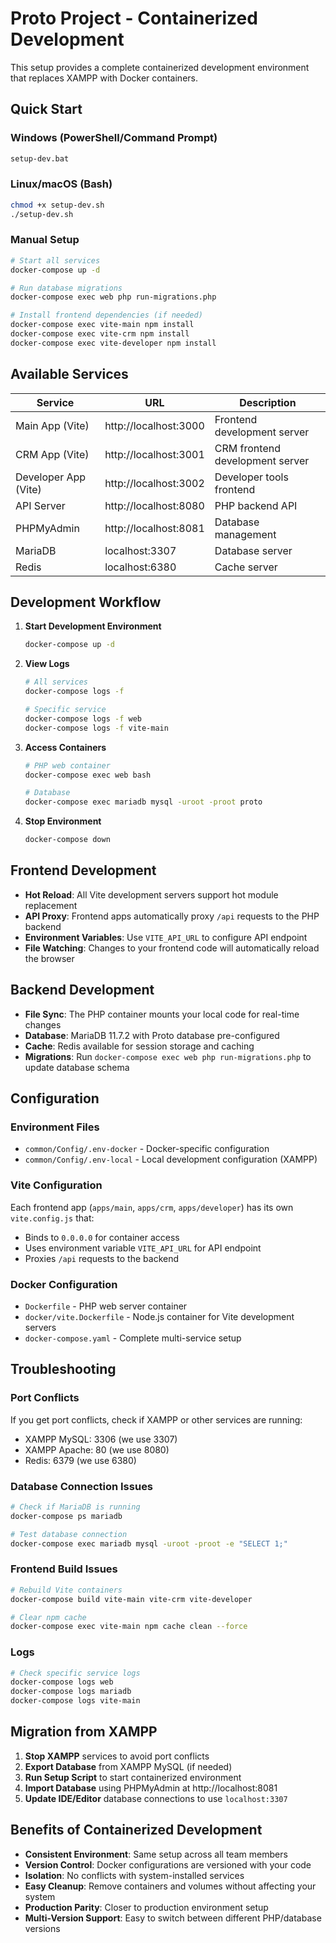 # Proto Project - Containerized Development

This setup provides a complete containerized development environment that replaces XAMPP with Docker containers.

## Quick Start

### Windows (PowerShell/Command Prompt)
```cmd
setup-dev.bat
```

### Linux/macOS (Bash)
```bash
chmod +x setup-dev.sh
./setup-dev.sh
```

### Manual Setup
```bash
# Start all services
docker-compose up -d

# Run database migrations
docker-compose exec web php run-migrations.php

# Install frontend dependencies (if needed)
docker-compose exec vite-main npm install
docker-compose exec vite-crm npm install
docker-compose exec vite-developer npm install
```

## Available Services

| Service | URL | Description |
|---------|-----|-------------|
| Main App (Vite) | http://localhost:3000 | Frontend development server |
| CRM App (Vite) | http://localhost:3001 | CRM frontend development server |
| Developer App (Vite) | http://localhost:3002 | Developer tools frontend |
| API Server | http://localhost:8080 | PHP backend API |
| PHPMyAdmin | http://localhost:8081 | Database management |
| MariaDB | localhost:3307 | Database server |
| Redis | localhost:6380 | Cache server |

## Development Workflow

1. **Start Development Environment**
   ```bash
   docker-compose up -d
   ```

2. **View Logs**
   ```bash
   # All services
   docker-compose logs -f

   # Specific service
   docker-compose logs -f web
   docker-compose logs -f vite-main
   ```

3. **Access Containers**
   ```bash
   # PHP web container
   docker-compose exec web bash

   # Database
   docker-compose exec mariadb mysql -uroot -proot proto
   ```

4. **Stop Environment**
   ```bash
   docker-compose down
   ```

## Frontend Development

- **Hot Reload**: All Vite development servers support hot module replacement
- **API Proxy**: Frontend apps automatically proxy `/api` requests to the PHP backend
- **Environment Variables**: Use `VITE_API_URL` to configure API endpoint
- **File Watching**: Changes to your frontend code will automatically reload the browser

## Backend Development

- **File Sync**: The PHP container mounts your local code for real-time changes
- **Database**: MariaDB 11.7.2 with Proto database pre-configured
- **Cache**: Redis available for session storage and caching
- **Migrations**: Run `docker-compose exec web php run-migrations.php` to update database schema

## Configuration

### Environment Files
- `common/Config/.env-docker` - Docker-specific configuration
- `common/Config/.env-local` - Local development configuration (XAMPP)

### Vite Configuration
Each frontend app (`apps/main`, `apps/crm`, `apps/developer`) has its own `vite.config.js` that:
- Binds to `0.0.0.0` for container access
- Uses environment variable `VITE_API_URL` for API endpoint
- Proxies `/api` requests to the backend

### Docker Configuration
- `Dockerfile` - PHP web server container
- `docker/vite.Dockerfile` - Node.js container for Vite development servers
- `docker-compose.yaml` - Complete multi-service setup

## Troubleshooting

### Port Conflicts
If you get port conflicts, check if XAMPP or other services are running:
- XAMPP MySQL: 3306 (we use 3307)
- XAMPP Apache: 80 (we use 8080)
- Redis: 6379 (we use 6380)

### Database Connection Issues
```bash
# Check if MariaDB is running
docker-compose ps mariadb

# Test database connection
docker-compose exec mariadb mysql -uroot -proot -e "SELECT 1;"
```

### Frontend Build Issues
```bash
# Rebuild Vite containers
docker-compose build vite-main vite-crm vite-developer

# Clear npm cache
docker-compose exec vite-main npm cache clean --force
```

### Logs
```bash
# Check specific service logs
docker-compose logs web
docker-compose logs mariadb
docker-compose logs vite-main
```

## Migration from XAMPP

1. **Stop XAMPP** services to avoid port conflicts
2. **Export Database** from XAMPP MySQL (if needed)
3. **Run Setup Script** to start containerized environment
4. **Import Database** using PHPMyAdmin at http://localhost:8081
5. **Update IDE/Editor** database connections to use `localhost:3307`

## Benefits of Containerized Development

- **Consistent Environment**: Same setup across all team members
- **Version Control**: Docker configurations are versioned with your code
- **Isolation**: No conflicts with system-installed services
- **Easy Cleanup**: Remove containers and volumes without affecting your system
- **Production Parity**: Closer to production environment setup
- **Multi-Version Support**: Easy to switch between different PHP/database versions
